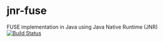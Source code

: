jnr-fuse
====
FUSE implementation in Java using Java Native Runtime (JNR)
[![Build Status](https://travis-ci.org/SerCeMan/jnr-fuse.svg?branch=master)](https://travis-ci.org/SerCeMan/jnr-fuse)


